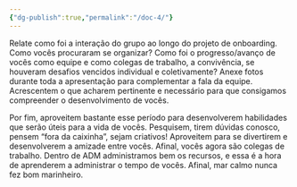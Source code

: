 ```yaml
---
{"dg-publish":true,"permalink":"/doc-4/"}
---
```



Relate como foi a interação do grupo ao longo do projeto de
onboarding. Como vocês procuraram se organizar? Como foi o progresso/avanço de vocês como equipe e como colegas de trabalho, a convivência, se houveram desafios vencidos individual e coletivamente? Anexe fotos durante toda a apresentação para complementar a fala da equipe. Acrescentem o que acharem pertinente e necessário para que consigamos compreender o desenvolvimento de vocês.

Por fim, aproveitem bastante esse período para desenvolverem habilidades que serão
úteis para a vida de vocês. Pesquisem, tirem dúvidas conosco, pensem “fora da caixinha”, sejam criativos! Aproveitem para se divertirem e desenvolverem a amizade entre vocês. Afinal, vocês agora são colegas de trabalho. Dentro de ADM administramos bem os recursos, e essa é a hora de aprenderem a administrar o tempo de vocês. Afinal, mar calmo nunca fez bom marinheiro.